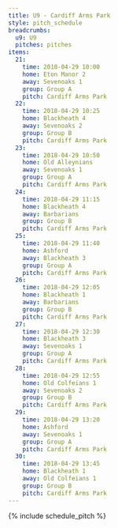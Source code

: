 ```yaml
---
title: U9 - Cardiff Arms Park
style: pitch_schedule
breadcrumbs:
  u9: U9
  pitches: pitches
items:
  21:
    time: 2018-04-29 10:00
    home: Eton Manor 2
    away: Sevenoaks 1
    group: Group A
    pitch: Cardiff Arms Park
  22:
    time: 2018-04-29 10:25
    home: Blackheath 4
    away: Sevenoaks 2
    group: Group B
    pitch: Cardiff Arms Park
  23:
    time: 2018-04-29 10:50
    home: Old Alleynians
    away: Sevenoaks 1
    group: Group A
    pitch: Cardiff Arms Park
  24:
    time: 2018-04-29 11:15
    home: Blackheath 4
    away: Barbarians
    group: Group B
    pitch: Cardiff Arms Park
  25:
    time: 2018-04-29 11:40
    home: Ashford
    away: Blackheath 3
    group: Group A
    pitch: Cardiff Arms Park
  26:
    time: 2018-04-29 12:05
    home: Blackheath 1
    away: Barbarians
    group: Group B
    pitch: Cardiff Arms Park
  27:
    time: 2018-04-29 12:30
    home: Blackheath 3
    away: Sevenoaks 1
    group: Group A
    pitch: Cardiff Arms Park
  28:
    time: 2018-04-29 12:55
    home: Old Colfeians 1
    away: Sevenoaks 2
    group: Group B
    pitch: Cardiff Arms Park
  29:
    time: 2018-04-29 13:20
    home: Ashford
    away: Sevenoaks 1
    group: Group A
    pitch: Cardiff Arms Park
  30:
    time: 2018-04-29 13:45
    home: Blackheath 1
    away: Old Colfeians 1
    group: Group B
    pitch: Cardiff Arms Park
---
```


{% include schedule_pitch %}
